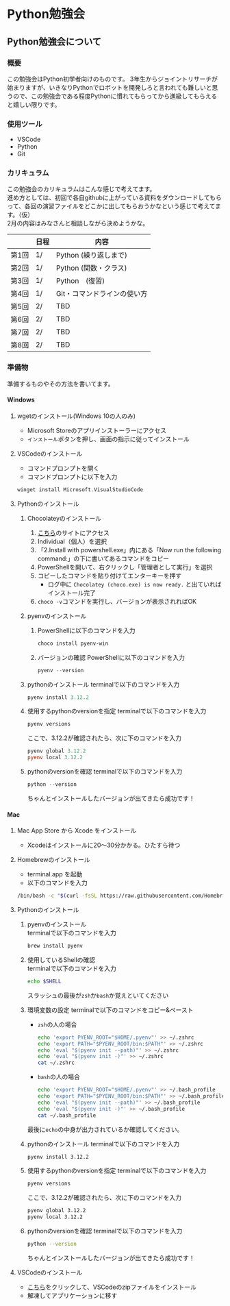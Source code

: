 # Python勉強会

## Python勉強会について

### 概要

この勉強会はPython初学者向けのものです。
3年生からジョイントリサーチが始まりますが、いきなりPythonでロボットを開発しろと言われても難しいと思うので、この勉強会である程度Pythonに慣れてもらってから進級してもらえると嬉しい限りです。

### 使用ツール

* VSCode
* Python
* Git

### カリキュラム

この勉強会のカリキュラムはこんな感じで考えてます。  
進め方としては、初回で各自githubに上がっている資料をダウンロードしてもらって、各回の演習ファイルをどこかに出してもらおうかなという感じで考えてます。（仮）  
2月の内容はみなさんと相談しながら決めようかな。

|    | 日程 | 内容 |
|----| ---- | ---- |
|第1回| 1/ | Python (繰り返しまで) |
|第2回| 1/ | Python (関数・クラス) |
|第3回| 1/ | Python　(復習) |
|第4回| 1/ | Git・コマンドラインの使い方 |
|第5回| 2/ | TBD |
|第6回| 2/ | TBD |
|第7回| 2/ | TBD |
|第8回| 2/ | TBD |

### 準備物

準備するものやその方法を書いてます。

#### Windows

1. wgetのインストール(Windows 10の人のみ)
   * Microsoft Storeのアプリインストーラーにアクセス
   * `インストール`ボタンを押し、画面の指示に従ってインストール
2. VSCodeのインストール
   * コマンドプロンプトを開く
   * コマンドプロンプトに以下を入力

    ``` bash
    winget install Microsoft.VisualStudioCode
    ```

3. Pythonのインストール
   1. Chocolateyのインストール
      1. [こちら](https://chocolatey.org/install)のサイトにアクセス
      2. Individual（個人）を選択
      3. 「2.Install with powershell.exe」内にある「Now run the following command:」の下に書いてあるコマンドをコピー
      4. PowerShellを開いて、右クリックし「管理者として実行」を選択
      5. コピーしたコマンドを貼り付けてエンターキーを押す
         * ログ中に `Chocolatey (choco.exe) is now ready.` と出ていればインストール完了
      6. `choco -v`コマンドを実行し、バージョンが表示されればOK
   2. pyenvのインストール
      1. PowerShellに以下のコマンドを入力

         ```powershell
         choco install pyenv-win
         ```

      2. バージョンの確認
         PowerShellに以下のコマンドを入力

         ```powershell
         pyenv --version
         ```

   3. pythonのインストール
      terminalで以下のコマンドを入力

      ```powershell
      pyenv install 3.12.2
      ```

   4. 使用するpythonのversionを指定
      terminalで以下のコマンドを入力

      ```powershell
      pyenv versions
      ```

      ここで、3.12.2が確認されたら、次に下のコマンドを入力

      ```powershell
      pyenv global 3.12.2
      pyenv local 3.12.2
      ```

   5. pythonのversionを確認
      terminalで以下のコマンドを入力

      ```powershell
      python --version
      ```

      ちゃんとインストールしたバージョンが出てきたら成功です！

#### Mac

1. Mac App Store から Xcode をインストール
   * Xcodeはインストールに20～30分かかる。ひたすら待つ

2. Homebrewのインストール
   * terminal.app を起動
   * 以下のコマンドを入力

    ``` zsh
    /bin/bash -c "$(curl -fsSL https://raw.githubusercontent.com/Homebrew/install/HEAD/install.sh)"
    ```

3. Pythonのインストール
   1. pyenvのインストール  
      terminalで以下のコマンドを入力

      ``` zsh
      brew install pyenv
      ```

   2. 使用しているShellの確認  
      terminalで以下のコマンドを入力

      ``` zsh
      echo $SHELL
      ```

      スラッシュの最後が`zsh`か`bash`か覚えといてください

   3. 環境変数の設定
      terminalで以下のコマンドをコピー&ペースト
      * `zsh`の人の場合

         ```zsh
         echo 'export PYENV_ROOT="$HOME/.pyenv"' >> ~/.zshrc
         echo 'export PATH="$PYENV_ROOT/bin:$PATH"' >> ~/.zshrc
         echo 'eval "$(pyenv init --path)"' >> ~/.zshrc
         echo 'eval "$(pyenv init -)"' >> ~/.zshrc
         cat ~/.zshrc
         ```

      * `bash`の人の場合

         ```zsh
         echo 'export PYENV_ROOT="$HOME/.pyenv"' >> ~/.bash_profile
         echo 'export PATH="$PYENV_ROOT/bin:$PATH"' >> ~/.bash_profile
         echo 'eval "$(pyenv init --path)"' >> ~/.bash_profile
         echo 'eval "$(pyenv init -)"' >> ~/.bash_profile
         cat ~/.bash_profile
         ```

      最後に`echo`の中身が出力されているか確認してください。

   4. pythonのインストール
      terminalで以下のコマンドを入力

      ```zsh
      pyenv install 3.12.2
      ```

   5. 使用するpythonのversionを指定
      terminalで以下のコマンドを入力

      ```zsh
      pyenv versions
      ```

      ここで、3.12.2が確認されたら、次に下のコマンドを入力

      ```zsh
      pyenv global 3.12.2
      pyenv local 3.12.2
      ```

   6. pythonのversionを確認
      terminalで以下のコマンドを入力

      ```zsh
      python --version
      ```

      ちゃんとインストールしたバージョンが出てきたら成功です！

4. VSCodeのインストール
    * [こちら](https://code.visualstudio.com/docs?dv=osx)をクリックして、VSCodeのzipファイルをインストール
    * 解凍してアプリケーションに移す

<!-- #### 両方

1. githubのアカウント登録
   * [こちら](https://github.co.jp/)にアクセスしてサインアップする
2. 登録したメールアドレスを勉強会のグループチャットに送る
3. VSCodeにてcodeコマンドをインポート
   1. コントロール＋シフト＋p（Macはコマンド＋シフト＋p）を押す
        * 上にテキストボックスが出てきます
   2. そこに`shell`と打ち込むと、`Shell Command: Install 'code' command in PATH`が出てくるのでそれを選択
   3. パスワードを要求されたら打ち込む
   4. `successfully imported`的な文章が出てきたらOK -->
